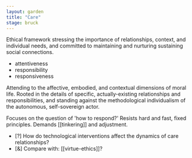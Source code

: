 ```yaml
---  
layout: garden
title: "Care"
stage: bruck
---
```


Ethical framework stressing the importance of relationships, context, and individual needs, and committed to maintaining and nurturing sustaining social connections.

- attentiveness
- responsibility
- responsiveness

Attending to the affective, embodied, and contextual dimensions of moral life. Rooted in the details of specific, actually-existing relationships and responsibilities, and standing against the methodological individualism of the autonomous, self-sovereign actor.

Focuses on the question of 'how to respond?' Resists hard and fast, fixed principles. Demands [[tinkering]] and adjustment.

- [?] How do technological interventions affect the dynamics of care relationships?
- [&] Compare with: [[virtue-ethics]]?